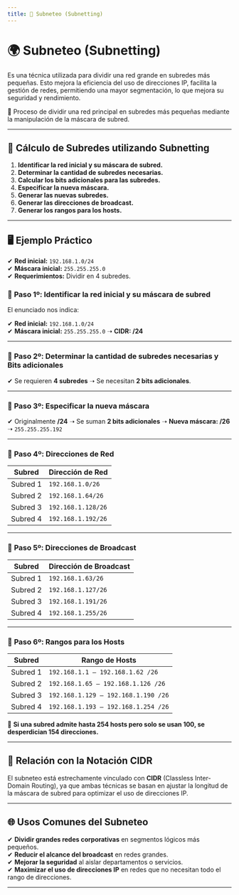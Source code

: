```yaml
---
title: 📌 Subneteo (Subnetting)
---
```


# 🌍 Subneteo (Subnetting)

Es una técnica utilizada para dividir una red grande en subredes más pequeñas. Esto mejora la eficiencia del uso de direcciones IP, facilita la gestión de redes, permitiendo una mayor segmentación, lo que mejora su seguridad y rendimiento.

<div class="custom-quote">📢 Proceso de dividir una red principal en subredes más pequeñas mediante la manipulación de la máscara de subred.</div>

---

## 📌 Cálculo de Subredes utilizando Subnetting

1. **Identificar la red inicial y su máscara de subred.**  
2. **Determinar la cantidad de subredes necesarias.**  
3. **Calcular los bits adicionales para las subredes.**  
4. **Especificar la nueva máscara.**  
5. **Generar las nuevas subredes.**  
6. **Generar las direcciones de broadcast.**  
7. **Generar los rangos para los hosts.**  

---

## 🖥️ Ejemplo Práctico

✔ **Red inicial:** `192.168.1.0/24`  
✔ **Máscara inicial:** `255.255.255.0`  
✔ **Requerimientos:** Dividir en 4 subredes.  

### 🔹 **Paso 1º: Identificar la red inicial y su máscara de subred**

El enunciado nos indica:

✔ **Red inicial:** `192.168.1.0/24`  
✔ **Máscara inicial:** `255.255.255.0` ➝ **CIDR: /24**  

---

### 🔹 **Paso 2º: Determinar la cantidad de subredes necesarias y Bits adicionales**

✔ Se requieren **4 subredes** ➝ Se necesitan **2 bits adicionales**.  

---

### 🔹 **Paso 3º: Especificar la nueva máscara**

✔ Originalmente **/24** ➝ Se suman **2 bits adicionales** ➝ **Nueva máscara: /26** ➝ `255.255.255.192`  

---

### 🔹 **Paso 4º: Direcciones de Red**

| Subred  | Dirección de Red  |
|---------|------------------|
| Subred 1 | `192.168.1.0/26`  |
| Subred 2 | `192.168.1.64/26`  |
| Subred 3 | `192.168.1.128/26`  |
| Subred 4 | `192.168.1.192/26`  |

---

### 🔹 **Paso 5º: Direcciones de Broadcast**

| Subred  | Dirección de Broadcast  |
|---------|------------------------|
| Subred 1 | `192.168.1.63/26`  |
| Subred 2 | `192.168.1.127/26`  |
| Subred 3 | `192.168.1.191/26`  |
| Subred 4 | `192.168.1.255/26`  |

---

### 🔹 **Paso 6º: Rangos para los Hosts**

| Subred  | Rango de Hosts  |
|---------|----------------|
| Subred 1 | `192.168.1.1 – 192.168.1.62 /26`  |
| Subred 2 | `192.168.1.65 – 192.168.1.126 /26`  |
| Subred 3 | `192.168.1.129 – 192.168.1.190 /26`  |
| Subred 4 | `192.168.1.193 – 192.168.1.254 /26`  |

📢 **Si una subred admite hasta 254 hosts pero solo se usan 100, se desperdician 154 direcciones.**

---

## 🔄 Relación con la Notación CIDR

El subneteo está estrechamente vinculado con **CIDR** (Classless Inter-Domain Routing), ya que ambas técnicas se basan en ajustar la longitud de la máscara de subred para optimizar el uso de direcciones IP.

---

## 🌐 Usos Comunes del Subneteo

✔ **Dividir grandes redes corporativas** en segmentos lógicos más pequeños.  
✔ **Reducir el alcance del broadcast** en redes grandes.  
✔ **Mejorar la seguridad** al aislar departamentos o servicios.  
✔ **Maximizar el uso de direcciones IP** en redes que no necesitan todo el rango de direcciones.  

---

